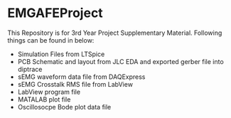 # EMGAFEProject
This Repository is for 3rd Year Project Supplementary Material.
Following things can be found in below:
- Simulation Files from LTSpice
- PCB Schematic and layout from JLC EDA and exported gerber file into diptrace
- sEMG waveform data file from DAQExpress
- sEMG Crosstalk RMS file from LabView
- LabView program file
- MATALAB plot file
- Oscillosocpe Bode plot data file
